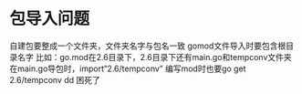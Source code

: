 # 包导入问题
自建包要整成一个文件夹，文件夹名字与包名一致
gomod文件导入时要包含根目录名字
比如：go.mod在2.6目录下，2.6目录下还有main.go和tempconv文件夹
在main.go导包时，import“2.6/tempconv”
编写mod时也要go get 2.6/tempconv
dd 困死了